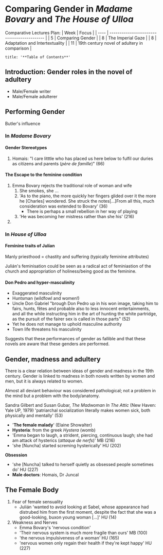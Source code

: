 # Comparing Gender in *Madame Bovary* and *The House of Ulloa*
Comparative Lectures Plan:
| Week | Focus                                        |
| ---- | -------------------------------------------- |
| 5    | Comparing Gender                             |
| 8    | The Imperial Gaze                            |
| 8    | Adaptation and Intertextuality               |
| 11   | 19th century novel of adultery in comparison |
```toc
title: '**Table of Contents**'
```
## Introduction: Gender roles in the novel of adultery
- Male/Female writer
- Male/Female adulterer

## Performing Gender
Butler's influence

### In *Madame Bovary*
#### Gender Stereotypes
1. Homais: "I care litttle who has placed us here below to fulfil our duries as citizens and parents (*père de famille*)" (66)

#### The Escape to the feminine condition
1. Emma Bovary rejects the traditional role of woman and wife
	1. She smokes, she …
	2. 'As to the piano, the more quickly her fingers glided over it the more he [Charles] wondered. She struck the notes[…]From all this, much consideration was extended to Bovary' (36)
		- There is perhaps a small rebellion in her way of playing
	3. 'He was becoming her mistress rather than she his' (216) 
2. 

### In *House of Ulloa*
#### Feminine traits of Julían
Manly priesthood = chastity and suffering (typically feminine attributes)

Julián's feminisation could be seen as a radical act of feminiastion of the church and appropriation of holiness/being good as the feminine.

#### Don Pedro and hyper-masculinity
- Exaggerated masculinity
- Huntsman (wildfowl and women!)
- Uncle Don Gabriel "brough Don Pedro up in his won image, taking him to fairs, hunts, fêtes and probable also to less innocent entertainments, and all the while instructing him in the art of hunting the white partridge, as the pursuit of the fairer sex is called in those parts" (52)
- Yet he does not manage to uphold masculine authority
- Town life threatens his masculinity

Suggests that these performances of gender as fallible and that these novels are aware that these genders are performed.

## Gender, madness and adultery
There is a clear relation between ideas of gender and madness in the 19th century.
Gender is linked to madness in both novels written by women and men, but it is always related to women.

Almost all deviant behaviour was considered pathological; not a problem in the mind but a problem with the body/anatomy.

Sandra Gilbert and Susan Gubar, *The Madwoman In The Attic* (New Haven: Yale UP, 1979) 'patriarchal socialization literally makes women sick, both physically and mentally' (53)

- '**The female malady**' (Elaine Showalter)
- **Hysteria**: from the greek *Hystera* (womb)
- 'Emma began to laugh, a strident, piercing, continuous laugh; she had am attack of hysterics (*attaque de nerfs*)' MB (216)
- 'she [Nuncha] started screming hysterically' HU (202)

**Obsession**
- 'she [Nuncha] talked to herself quietly as obsessed people sometimes do' HU (227)
- **Male doctors**: Homais, Dr Juncal

## The Female Body
1. Fear of female sensuality
	- Julián 'wanted to avoid looking at Sabel, whose appearance had distrubed him from the first moment, despite the fact that she was a good-looking, buxon young woman […]' HU (14)
2. Weakness and Nerves
	- Emma Bovary's 'nervous condition'
	- 'Their nervous system is much more fragile than ours' MB (100)
	- 'the nervous impulsiveness of a woman' HU (165)
	- 'nervous women only regain their health if they're kept happy' HU (227)
